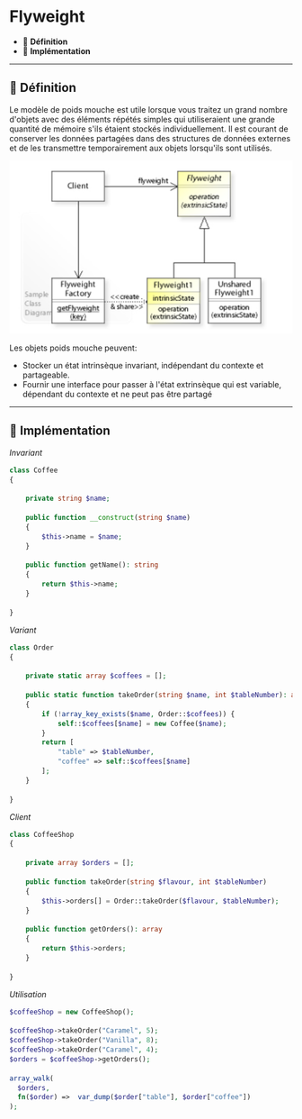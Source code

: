 # Flyweight

*  🔖 **Définition**
*  🔖 **Implémentation**

___

## 📑 Définition

Le modèle de poids mouche est utile lorsque vous traitez un grand nombre d'objets avec des éléments répétés simples qui utiliseraient une grande quantité de mémoire s'ils étaient stockés individuellement. Il est courant de conserver les données partagées dans des structures de données externes et de les transmettre temporairement aux objets lorsqu'ils sont utilisés.

![image](./resources/Flyweight.png)

Les objets poids mouche peuvent:

* Stocker un état intrinsèque invariant, indépendant du contexte et partageable.
* Fournir une interface pour passer à l'état extrinsèque qui est variable, dépendant du contexte et ne peut pas être partagé

___

## 📑 Implémentation

*Invariant*

```php
class Coffee
{

    private string $name;

    public function __construct(string $name)
    {
        $this->name = $name;
    }

    public function getName(): string
    {
        return $this->name;
    }

}
```

*Variant*

```php
class Order
{

    private static array $coffees = [];

    public static function takeOrder(string $name, int $tableNumber): array
    {
        if (!array_key_exists($name, Order::$coffees)) {
            self::$coffees[$name] = new Coffee($name);
        }
        return [
            "table" => $tableNumber,
            "coffee" => self::$coffees[$name]
        ];
    }

}
```

*Client*

```php
class CoffeeShop
{

    private array $orders = [];

    public function takeOrder(string $flavour, int $tableNumber)
    {
        $this->orders[] = Order::takeOrder($flavour, $tableNumber);
    }

    public function getOrders(): array
    {
        return $this->orders;
    }

}
```

*Utilisation*

```php
$coffeeShop = new CoffeeShop();

$coffeeShop->takeOrder("Caramel", 5);
$coffeeShop->takeOrder("Vanilla", 8);
$coffeeShop->takeOrder("Caramel", 4);
$orders = $coffeeShop->getOrders();

array_walk(
  $orders,
  fn($order) =>  var_dump($order["table"], $order["coffee"])
);
```